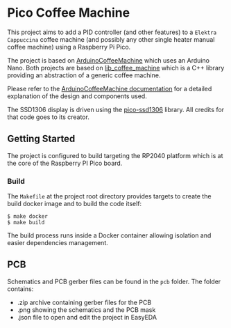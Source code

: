 # Pico Coffee Machine

This project aims to add a PID controller (and other features) to a `Elektra Cappuccina` coffee machine
(and possibly any other single heater manual coffee machine) using a Raspberry Pi Pico.

The project is based on [ArduinoCoffeeMachine](https://github.com/ilcardella/ArduinoCoffeeMachine) which uses an Arduino Nano.
Both projects are based on [lib_coffee_machine](https://github.com/ilcardella/lib_coffee_machine) which is a C++ library providing an abstraction of a generic coffee machine.

Please refer to the [ArduinoCoffeeMachine documentation](https://arduinocoffeemachine.readthedocs.io/en/latest/?badge=latest) for a detailed explanation of the design and components used.

The SSD1306 display is driven using the [pico-ssd1306](https://github.com/Harbys/pico-ssd1306) library. All credits for that code goes to its creator.

## Getting Started

The project is configured to build targeting the RP2040 platform which is at the core of the Raspberry PI Pico board.

### Build

The `Makefile` at the project root directory provides targets to create the build docker image and to build the code itself:

```
$ make docker
$ make build
```

The build process runs inside a Docker container allowing isolation and easier dependencies management.

## PCB

Schematics and PCB gerber files can be found in the `pcb` folder. The folder contains:
- .zip archive containing gerber files for the PCB
- .png showing the schematics and the PCB mask
- .json file to open and edit the project in EasyEDA
